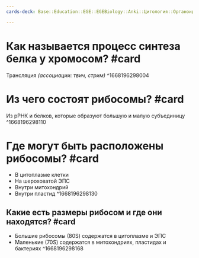 ```yaml
---
cards-deck: Base::Education::EGE::EGEBiology::Anki::Цитология::Органоиды эукариот

---
```


# Как называется процесс синтеза белка у хромосом? #card
Трансляция
*(ассоциации: твич, стрим)*
^1668196298004

# Из чего состоят рибосомы? #card 
Из рРНК и белков, которые образуют большую и малую субъединицу
^1668196298110

# Где могут быть расположены рибосомы? #card 
- В цитоплазме клетки
- На шероховатой ЭПС
- Внутри митохондрий
- Внутри пластид
^1668196298130

## Какие есть размеры рибосом и где они находятся? #card 
- Большие рибосомы (80S) содержатся в цитоплазме и ЭПС
- Маленькие (70S) содержатся в митохондриях, пластидах и бактериях
^1668196298168





